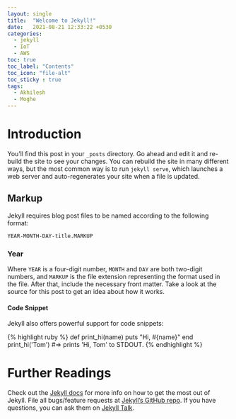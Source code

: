 ```yaml
---
layout: single
title:  "Welcome to Jekyll!"
date:   2021-08-21 12:33:22 +0530
categories:
  - jekyll
  - IoT
  - AWS
toc: true
toc_label: "Contents"
toc_icon: "file-alt"
toc_sticky : true
tags:
  - Akhilesh
  - Moghe
---
```



# Introduction
You’ll find this post in your `_posts` directory. Go ahead and edit it and re-build the site to see your changes. You can rebuild the site in many different ways, but the most common way is to run `jekyll serve`, which launches a web server and auto-regenerates your site when a file is updated.

## Markup
Jekyll requires blog post files to be named according to the following format:

`YEAR-MONTH-DAY-title.MARKUP`

### Year
Where `YEAR` is a four-digit number, `MONTH` and `DAY` are both two-digit numbers, and `MARKUP` is the file extension representing the format used in the file. After that, include the necessary front matter. Take a look at the source for this post to get an idea about how it works.

#### Code Snippet
Jekyll also offers powerful support for code snippets:

{% highlight ruby %}
def print_hi(name)
  puts "Hi, #{name}"
end
print_hi('Tom')
#=> prints 'Hi, Tom' to STDOUT.
{% endhighlight %}

# Further Readings
Check out the [Jekyll docs][jekyll-docs] for more info on how to get the most out of Jekyll. File all bugs/feature requests at [Jekyll’s GitHub repo][jekyll-gh]. If you have questions, you can ask them on [Jekyll Talk][jekyll-talk].

[jekyll-docs]: https://jekyllrb.com/docs/home
[jekyll-gh]:   https://github.com/jekyll/jekyll
[jekyll-talk]: https://talk.jekyllrb.com/
